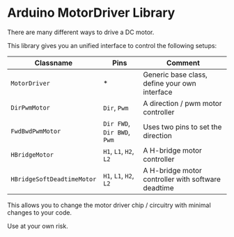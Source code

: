 # Arduino MotorDriver Library

There are many different ways to drive a DC motor.

This library gives you an unified interface to control the following setups:

| Classname                  | Pins                        | Comment                                            |
| -------------------------- | --------------------------- | -------------------------------------------------- |
| `MotorDriver`              | \*                          | Generic base class, define your own interface      |
| `DirPwmMotor`              | `Dir`, `Pwm`                | A direction / pwm motor controller                 |
| `FwdBwdPwmMotor`           | `Dir FWD`, `Dir BWD`, `Pwm` | Uses two pins to set the direction                 |
| `HBridgeMotor`             | `H1`, `L1`, `H2`, `L2`      | A H-bridge motor controller                        |
| `HBridgeSoftDeadtimeMotor` | `H1`, `L1`, `H2`, `L2`      | A H-bridge motor controller with software deadtime |

This allows you to change the motor driver chip / circuitry with minimal changes to your code.

Use at your own risk.
